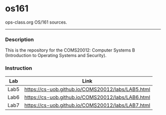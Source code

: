 # os161
ops-class.org OS/161 sources.

---
### Description
This is the repository for the COMS20012: Computer Systems B (Introduction to Operating Systems and Security).

### Instruction

|  Lab  |  Link  |
| ---- | ---- |
| Lab5 | https://cs-uob.github.io/COMS20012/labs/LAB5.html |
| Lab6 | https://cs-uob.github.io/COMS20012/labs/LAB6.html |
| Lab7 | https://cs-uob.github.io/COMS20012/labs/LAB7.html |
